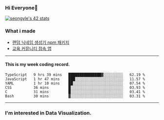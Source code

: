 ### Hi Everyone👋

[![seongyle's 42 stats](https://badge42.vercel.app/api/v2/cl260u6td000609l4p4inxynw/stats?cursusId=21&coalitionId=86)](https://github.com/JaeSeoKim/badge42)

### What i made

- [랜덤 닉네임 생성기 npm 패키지](https://www.npmjs.com/package/korean-random-names-generator)
- [교육 커뮤니티 접속 앱](https://github.com/YeonSeong-Lee/HufsLifeAcademy_app)

---

#### This is my week coding record.

<!--START_SECTION:waka-->

```text
TypeScript   9 hrs 39 mins   ███████████████▓░░░░░░░░░   62.19 %
JavaScript   1 hr 47 mins    ███░░░░░░░░░░░░░░░░░░░░░░   11.57 %
YAML         1 hr 10 mins    ██░░░░░░░░░░░░░░░░░░░░░░░   07.54 %
CSS          36 mins         █░░░░░░░░░░░░░░░░░░░░░░░░   03.93 %
C            31 mins         █░░░░░░░░░░░░░░░░░░░░░░░░   03.41 %
Bash         30 mins         ▓░░░░░░░░░░░░░░░░░░░░░░░░   03.31 %
```

<!--END_SECTION:waka-->
--- 

### I'm interested in Data Visualization.



<!--
**YeonSeong-Lee/YeonSeong-Lee** is a ✨ _special_ ✨ repository because its `README.md` (this file) appears on your GitHub profile.

Here are some ideas to get you started:

- 🔭 I’m currently working on ...
- 🌱 I’m currently learning ...
- 👯 I’m looking to collaborate on ...
- 🤔 I’m looking for help with ...
- 💬 Ask me about ...
- 📫 How to reach me: ...
- 😄 Pronouns: ...
- ⚡ Fun fact: ...
-->

